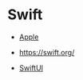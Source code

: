 # Swift

- [Apple](https://developer.apple.com/documentation/swift)
- https://swift.org/

- [SwiftUI](SwiftUI/README.md)